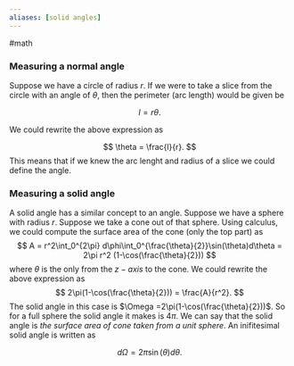```yaml
---
aliases: [solid angles]
---
```


#math 


### Measuring a normal angle

Suppose we have a circle of radius $r$. If we were to take a slice from the circle with an angle of $\theta$, then the perimeter (arc length) would be given be 

$$
l = r\theta.
$$

We could rewrite the above expression as 

$$
\theta = \frac{l}{r}.
$$
This means that if we knew the arc lenght and radius of a slice we could define the angle. 

### Measuring a solid angle
A solid angle has a similar concept to an angle. Suppose we have a sphere with radius $r$. Suppose we take a cone out of that sphere. Using calculus, we could compute the surface area of the cone (only the top part) as 
$$
A = r^2\int_0^{2\pi} d\phi\int_0^{\frac{\theta}{2}}\sin(\theta)d\theta = 2\pi r^2 (1-\cos(\frac{\theta}{2}))
$$
where $\theta$ is the only from the $z-axis$ to the cone. We could rewrite the above expression as
$$
 2\pi(1-\cos(\frac{\theta}{2})) = \frac{A}{r^2}.
$$
The solid angle in this case is $\Omega =2\pi(1-\cos(\frac{\theta}{2}))$. So for a full sphere the solid angle it makes is $4\pi$. We can say that the solid angle is *the surface area of cone taken from a unit sphere*. An inifitesimal solid angle is written as 

$$
d\Omega = 2\pi \sin(\theta)d\theta.
$$
